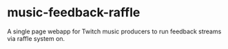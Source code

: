 # music-feedback-raffle
A single page webapp for Twitch music producers to run feedback streams via raffle system on.
